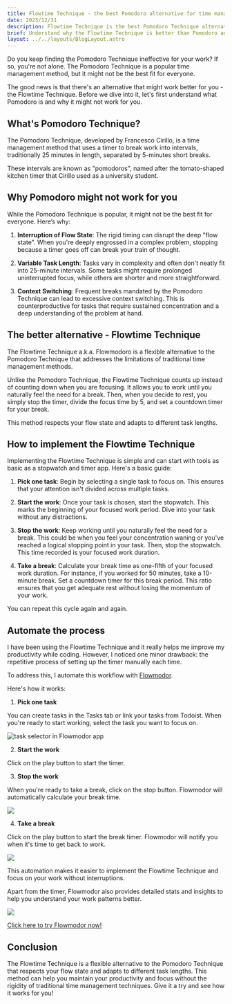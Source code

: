 ```yaml
---
title: Flowtime Technique - the best Pomodoro alternative for time management
date: 2023/12/31
description: Flowtime Technique is the best Pomodoro Technique alternative for time management. Learn the difference between them and how to implement it.
brief: Understand why the Flowtime Technique is better than Pomodoro and how to implement it
layout: ../../layouts/BlogLayout.astro
---
```


Do you keep finding the Pomodoro Technique ineffective for your work? If so, you're not alone. The Pomodoro Technique is a popular time management method, but it might not be the best fit for everyone.

The good news is that there's an alternative that might work better for you - the Flowtime Technique. Before we dive into it, let's first understand what Pomodoro is and why it might not work for you.

## What's Pomodoro Technique?

The Pomodoro Technique, developed by Francesco Cirillo, is a time management method that uses a timer to break work into intervals, traditionally 25 minutes in length, separated by 5-minutes short breaks.

These intervals are known as "pomodoros", named after the tomato-shaped kitchen timer that Cirillo used as a university student.

## Why Pomodoro might not work for you

While the Pomodoro Technique is popular, it might not be the best fit for everyone. Here’s why:

1. **Interruption of Flow State**: The rigid timing can disrupt the deep "flow state". When you're deeply engrossed in a complex problem, stopping because a timer goes off can break your train of thought.

2. **Variable Task Length**: Tasks vary in complexity and often don't neatly fit into 25-minute intervals. Some tasks might require prolonged uninterrupted focus, while others are shorter and more straightforward.

3. **Context Switching**: Frequent breaks mandated by the Pomodoro Technique can lead to excessive context switching. This is counterproductive for tasks that require sustained concentration and a deep understanding of the problem at hand.

## The better alternative - Flowtime Technique

The Flowtime Technique a.k.a. Flowmodoro is a flexible alternative to the Pomodoro Technique that addresses the limitations of traditional time management methods.

Unlike the Pomodoro Technique, the Flowtime Technique counts up instead of counting down when you are focusing. It allows you to work until you naturally feel the need for a break. Then, when you decide to rest, you simply stop the timer, divide the focus time by 5, and set a countdown timer for your break.

This method respects your flow state and adapts to different task lengths.

## How to implement the Flowtime Technique

Implementing the Flowtime Technique is simple and can start with tools as basic as a stopwatch and timer app. Here's a basic guide:

1. **Pick one task**: Begin by selecting a single task to focus on. This ensures that your attention isn't divided across multiple tasks.

2. **Start the work**: Once your task is chosen, start the stopwatch. This marks the beginning of your focused work period. Dive into your task without any distractions.

3. **Stop the work**: Keep working until you naturally feel the need for a break. This could be when you feel your concentration waning or you've reached a logical stopping point in your task. Then, stop the stopwatch. This time recorded is your focused work duration.

4. **Take a break**: Calculate your break time as one-fifth of your focused work duration. For instance, if you worked for 50 minutes, take a 10-minute break. Set a countdown timer for this break period. This ratio ensures that you get adequate rest without losing the momentum of your work.

You can repeat this cycle again and again.

## Automate the process

I have been using the Flowtime Technique and it really helps me improve my productivity while coding. However, I noticed one minor drawback: the repetitive process of setting up the timer manually each time.

To address this, I automate this workflow with [Flowmodor](/).

Here's how it works:

1. **Pick one task**

You can create tasks in the Tasks tab or link your tasks from Todoist. When you're ready to start working, select the task you want to focus on.

![task selector in Flowmodor app](/select-task.png)

2. **Start the work**

Click on the play button to start the timer.

3. **Stop the work**

When you're ready to take a break, click on the stop button. Flowmodor will automatically calculate your break time.

![](/timer-tab-focus.png)

4. **Take a break**

Click on the play button to start the break timer. Flowmodor will notify you when it's time to get back to work.

![](/timer-tab-break.png)

This automation makes it easier to implement the Flowtime Technique and focus on your work without interruptions.

Apart from the timer, Flowmodor also provides detailed stats and insights to help you understand your work patterns better.

![](/stats-page.png)

[Click here to try Flowmodor now!](https://app.flowmodor.com/signin)

## Conclusion

The Flowtime Technique is a flexible alternative to the Pomodoro Technique that respects your flow state and adapts to different task lengths. This method can help you maintain your productivity and focus without the rigidity of traditional time management techniques. Give it a try and see how it works for you!

